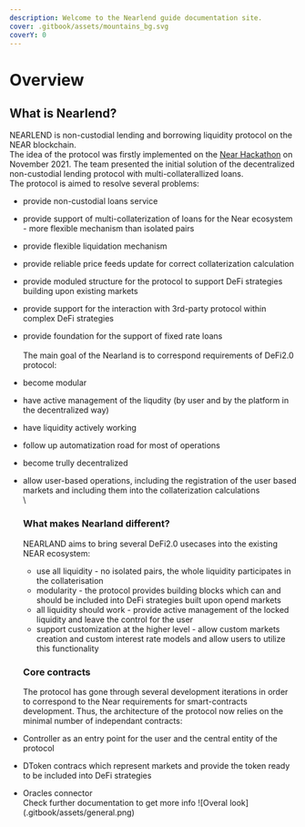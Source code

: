 ```yaml
---
description: Welcome to the Nearlend guide documentation site.
cover: .gitbook/assets/mountains_bg.svg
coverY: 0
---
```


# Overview

## What is Nearlend?

NEARLEND is non-custodial lending and borrowing liquidity protocol on the NEAR blockchain.\
The idea of the protocol was firstly implemented on the [Near Hackathon](./) on November 2021. The team presented the initial solution of the decentralized non-custodial lending protocol with multi-collaterallized loans.\
The protocol is aimed to resolve several problems:

* provide non-custodial loans service
* provide support of multi-collaterization of loans for the Near ecosystem - more flexible mechanism than isolated pairs
* provide flexible liquidation mechanism
* provide reliable price feeds update for correct collaterization calculation
* provide moduled structure for the protocol to support DeFi strategies building upon existing markets
* provide support for the interaction with 3rd-party protocol within complex DeFi strategies
* provide foundation for the support of fixed rate loans\
  \
  The main goal of the Nearland is to correspond requirements of DeFi2.0 protocol:
* become modular
* have active management of the liqudity (by user and by the platform in the decentralized way)
* have liquidity actively working
* follow up automatization road for most of operations
* become trully decentralized
*   allow user-based operations, including the registration of the user based markets and including them into the collaterization calculations\
    \


    ### What makes Nearland different?

    NEARLAND aims to bring several DeFi2.0 usecases into the existing NEAR ecosystem:

    * use all liquidity - no isolated pairs, the whole liquidity participates in the collaterisation
    * modularity - the protocol provides building blocks which can and should be included into DeFi strategies built upon opend markets
    * all liquidity should work - provide active management of the locked liquidity and leave the control for the user
    * support customization at the higher level - allow custom markets creation and custom interest rate models and allow users to utilize this functionality

    ### Core contracts

    The protocol has gone through several development iterations in order to correspond to the Near requirements for smart-contracts development. Thus, the architecture of the protocol now relies on the minimal number of independant contracts:
* Controller as an entry point for the user and the central entity of the protocol
* DToken contracs which represent markets and provide the token ready to be included into DeFi strategies
* Oracles connector\
  Check further documentation to get more info !\[Overal look]\(.gitbook/assets/general.png)
